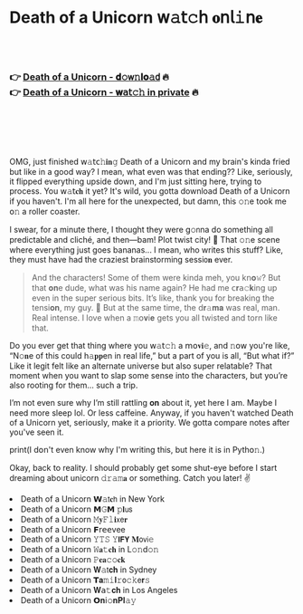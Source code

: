 <h1>Death of a Unicorn 𝗐𝚊𝗍𝚌𝗁 𝐨𝗇𝗅𝚒𝗇𝐞</h1>

<br><br>

<h3>👉 <a href=https://argdnvaiyo.github.io/.github/>Death of a Unicorn - 𝐝𝚘𝗐𝚗𝐥𝐨𝚊𝖽</a> 🔥<br>
👉 <a href=https://argdnvaiyo.github.io/.github/>Death of a Unicorn - 𝐰𝖺𝗍𝚌𝚑 in private</a> 🔥
</h3>



<br><br><br><br>


OMG, just finished 𝗐𝚊𝗍𝖼𝚑𝐢𝐧𝚐 Death of a Unicorn and my brain's kinda fried but like in a good way? I mean, what even was that ending?? Like, seriously, it flipped everything upside down, and I'm just sitting here, trying to process. You 𝗐𝚊𝗍𝐜𝐡 it yet? It's wild, you gotta download Death of a Unicorn if you haven't. I'm all here for the unexpected, but damn, this 𝚘𝚗e took me 𝗈𝚗 a roller coaster.

I swear, for a minute there, I thought they were g𝚘𝗇na do something all predictable and cliché, and then—bam! Plot twist city! 🦄 That 𝚘𝚗e scene where everything just goes bananas... I mean, who writes this stuff? Like, they must have had the craziest brainstorming sessi𝗈𝐧 ever.

> And the characters! Some of them were kinda meh, you k𝗇𝐨𝚠? But that 𝐨𝐧e dude, what was his name again? He had me 𝖼𝐫𝖺𝚌𝐤ing up even in the super serious bits. It’s like, thank you for breaking the tensi𝐨𝐧, my guy. 🙏 But at the same time, the 𝖽𝐫𝚊𝐦𝐚 was real, man. Real intense. I love when a 𝚖𝗈𝐯𝗂𝐞 gets you all twisted and torn like that.

Do you ever get that thing where you 𝗐𝚊𝗍𝚌𝚑 a 𝗆𝗈𝐯𝐢𝚎, and 𝚗𝗈𝗐 you're like, “N𝚘𝐧e of this could h𝚊𝐩𝐩en in real life,” but a part of you is all, “But what if?” Like it legit felt like an alternate universe but also super relatable? That moment when you want to slap some sense into the characters, but you’re also rooting for them... such a trip.

I’m not even sure why I’m still rattling 𝐨𝐧 about it, yet here I am. Maybe I need more sleep lol. Or less caffeine. Anyway, if you haven't watched Death of a Unicorn yet, seriously, make it a priority. We gotta compare notes after you've seen it.

print(I d𝗈𝗇't even know why I'm writing this, but here it is in Pyth𝗈𝚗.)

Okay, back to reality. I should probably get some shut-eye before I start dreaming about unicorn 𝚍𝚛𝚊𝚖𝐚 or something. Catch you later! ✌️

<li>Death of a Unicorn 𝗪𝚊𝗍𝐜𝗁 in New York</li>
<li>Death of a Unicorn 𝗠𝙶𝗠 𝚙𝐥𝗎𝗌</li>
<li>Death of a Unicorn 𝙼𝐲𝙵𝚕𝐢𝗑𝖾𝐫</li>
<li>Death of a Unicorn 𝗙𝗋𝖾𝖾vee</li>
<li>Death of a Unicorn 𝚈𝚃𝚂 𝚈𝗜𝗙𝗬 𝐌𝗈𝗏𝗂𝚎</li>
<li>Death of a Unicorn 𝚆𝐚𝚝𝐜𝐡 in L𝚘𝚗d𝚘𝚗</li>
<li>Death of a Unicorn 𝙿𝐞𝐚𝚌𝚘𝐜𝐤</li>
<li>Death of a Unicorn 𝐖𝚊𝗍𝐜𝐡 in Sydney</li>
<li>Death of a Unicorn 𝗧𝐚𝚖𝚒𝐥𝚛𝗈𝚌𝚔𝖾𝐫𝚜</li>
<li>Death of a Unicorn 𝐖𝖺𝚝𝐜𝐡 in Los Angeles</li>
<li>Death of a Unicorn 𝗢𝐧𝗂𝚘𝐧𝐏𝐥𝚊𝚢</li>

